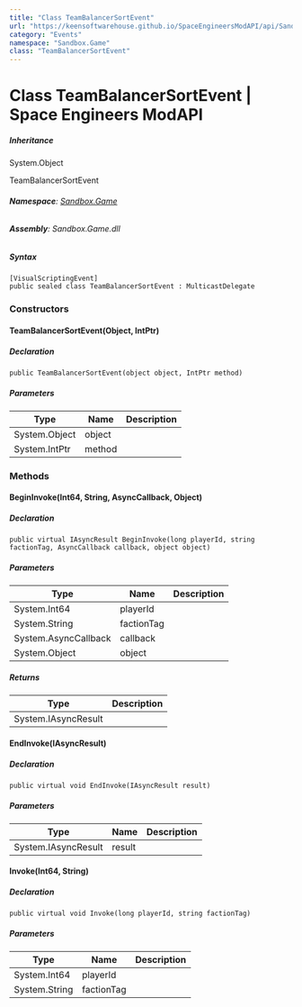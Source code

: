```yaml
---
title: "Class TeamBalancerSortEvent"
url: "https://keensoftwarehouse.github.io/SpaceEngineersModAPI/api/Sandbox.Game.TeamBalancerSortEvent.html"
category: "Events"
namespace: "Sandbox.Game"
class: "TeamBalancerSortEvent"
---
```


# Class TeamBalancerSortEvent | Space Engineers ModAPI

##### Inheritance

System.Object

TeamBalancerSortEvent

###### **Namespace**: [Sandbox.Game](https://keensoftwarehouse.github.io/SpaceEngineersModAPI/api/Sandbox.Game.html)

###### **Assembly**: Sandbox.Game.dll

##### Syntax

```
[VisualScriptingEvent]
public sealed class TeamBalancerSortEvent : MulticastDelegate
```

### Constructors

#### TeamBalancerSortEvent(Object, IntPtr)

##### Declaration

```
public TeamBalancerSortEvent(object object, IntPtr method)
```

##### Parameters

| Type | Name | Description |
| --- | --- | --- |
| System.Object | object |     |
| System.IntPtr | method |     |

### Methods

#### BeginInvoke(Int64, String, AsyncCallback, Object)

##### Declaration

```
public virtual IAsyncResult BeginInvoke(long playerId, string factionTag, AsyncCallback callback, object object)
```

##### Parameters

| Type | Name | Description |
| --- | --- | --- |
| System.Int64 | playerId |     |
| System.String | factionTag |     |
| System.AsyncCallback | callback |     |
| System.Object | object |     |

##### Returns

| Type | Description |
| --- | --- |
| System.IAsyncResult |     |

#### EndInvoke(IAsyncResult)

##### Declaration

```
public virtual void EndInvoke(IAsyncResult result)
```

##### Parameters

| Type | Name | Description |
| --- | --- | --- |
| System.IAsyncResult | result |     |

#### Invoke(Int64, String)

##### Declaration

```
public virtual void Invoke(long playerId, string factionTag)
```

##### Parameters

| Type | Name | Description |
| --- | --- | --- |
| System.Int64 | playerId |     |
| System.String | factionTag |     |